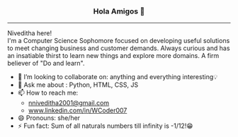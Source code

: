 <h3 align="center"> Hola Amigos 👋 </h3>

---

Niveditha here!</br>
I'm a Computer Science Sophomore focused on developing useful solutions to meet changing business and customer demands. Always curious and has an insatiable thirst to learn new things and explore more domains. A firm believer of "Do and learn". 

- 👯 I’m looking to collaborate on: anything and everything interesting💡
- 💬 Ask me about : Python, HTML, CSS, JS
- 📫 How to reach me: 
  * nniveditha2001@gmail.com 
  * www.linkedin.com/in/WCoder007
- 😄 Pronouns: she/her
- ⚡ Fun fact: Sum of all naturals numbers till infinity is -1/12!😁

<!--
**WCoder007/WCoder007** is a ✨ _special_ ✨ repository because its `README.md` (this file) appears on your GitHub profile.

Here are some ideas to get you started:

- 🔭 I’m currently working on ...
- 🌱 I’m currently learning ...
- 👯 I’m looking to collaborate on ...
- 🤔 I’m looking for help with ...
- 💬 Ask me about ...
- 📫 How to reach me: ...
- 😄 Pronouns: ...
- ⚡ Fun fact: ...
-->
